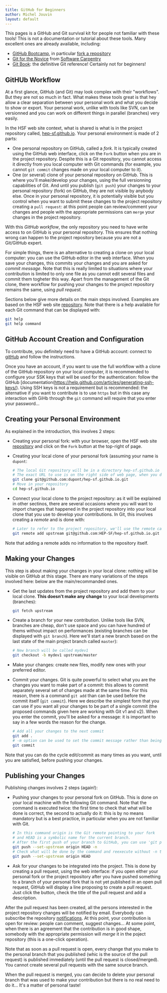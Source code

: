 ```yaml
---
title: GitHub for Beginners
author: Michel Jouvin
layout: default
---
```


This pages is a GitHub and Git survival kit for people not familiar with these tools! This is not a documentation or tutorial about these tools. Many excellent ones are already available, including:

* [GitHub Bootcamp](https://help.github.com/categories/bootcamp/), in particular [fork a repository](https://help.github.com/articles/fork-a-repo)
* [Git for the Novice](http://swcarpentry.github.io/git-novice/) from [Software Carpentry](http://software-carpentry.org/)
* [Git Book](https://git-scm.com/book/en/v2): the definitive Git reference! Certainly not for beginners!


## GitHUb Workflow

At a first glance, GitHub (and Git) may look complex with their "workflows". But they are not so much in fact. What makes these tools great is that hey allow a clear separation between your personal work and what you decide to show or export. Your personal work, unlike with tools like SVN, can be versionned and you can work on different things in parallel (branches) very easily.

In the HSF web site context, what is shared is what is in the project repository called, [hep-sf.github.io](https://github.com/HEP-SF/hep-sf.github.io). Your personal environment is made of 2 parts:

* One personal repository on GitHub, called a *fork*. It is typically created using the GitHub web interface, click on the `Fork` button when you are in the project repository. Despite this is a Git repository, you cannot access it directly from you local computer with Git commands (for example, you cannot `git commit` changes made on your local computer to it).
* One (or several) clone of your personal repository on GitHub. This is where you'll make/develop your changes, using the full versionning capabilities of Git. And until you publish (`git push`) your changes to your personal repository (fork) on GitHub, they are not visible by anybody else. Once in your personal repository, it is potentially visible but you control when you want to submit these changes to the project repository creating a `pull request`: at this point people can review/comment your changes and people with the appropriate permissions can `merge` your changes in the project repository.

With this *GitHub workflow*, the only repository you need to have write access to on GitHub is your personal repository. This ensures that nothing wrong can happen to the project repository because you are not a Git/GitHub expert.

For simple things, there is an alternative to creating a clone on your local computer: you can use the GitHub editor in the web interface. When you save your changes, this commits your changes and you are asked for *commit message*. Note that this is really limited to situations where your contribution is limited to only one file as you cannot edit several files and commit them togheter this way. Apart from the management of the Git clone, there workflow for pushing your changes to the project repository remains the same, using *pull request*.

Sections below give more details on the main steps involved. Examples are based on the HSF web site [repository](https://github.com/HEP-SF/hep-sf.github.io). Note that there is a help available for each Git command that can be displayed with:

```bash
git help
git help command
```


## GitHub Account Creation and Configuration

To contribute, you definitely need to have a GitHub account: connect to [gitHub](http://github.com) and follow the instructions.

Once you have an account, if you want to use the full workflow with a clone of the GitHub repository on your local computer, it is recommended to configure your SSK keys that will be used for the authentication: follow the GitHub [documentation(https://help.github.com/articles/generating-ssh-keys/). Using SSH keys is not a requirement but is recommended: the alternative if you want to contribute is to use `https` but in this case any interaction with GiHb through the `git` command will require that you enter your password...


## Creating your Personal Environment

As explained in the introduction, this involves 2 steps:

* Creating your personal fork: with your browser, open the HSF web site [repository](https://github.com/HEP-SF/hep-sf.github.io) and click on the `Fork` button at the top-right of page.
* Creating your local clone of your personal fork (assuming your name is `dupont`: 

  ```bash
  # The local Git repository will be in a directory hep-sf.github.io in your current directory.
  # The exact URL to use is on the right side of web page, when you display your personal fork.
  git clone git@github.com:dupont/hep-sf.github.io.git
  # Move in your repository
  cd hep-sf.github.io
  ```

* Connect your local clone to the project repository: as it will be explained in other sectinos, there are several occasions where you will want to import changes that happened in the project repository into your local clone that you use to develop your contributions. In Git, this involves creating a *remote* and is done with:

  ```bash
  # Later to refer to the project repository, we'll use the remote called upstream
  git remote add upstream git@github.com:HEP-SF/hep-sf.github.io.git
  ```

Note that adding a remote adds no information to the repository itself.


## Making your Changes

This step is about making your changes in your local clone: nothing will be visible on GitHub at this stage. There are many variations of the steps involved here: below are the main/recommanded ones.

* Get the last updates from the project repository and add them to your local clone. **This doesn't make any change** to your local developments (branches):

  ```bash
  git fetch upstream
  ```

* Create a branch for your new contribution. Unlike tools like SVN, branches are cheap, don't use space and you can have hundred of thems without impact on performances (existing branches can be displayed with `git branch`). Here we'll start a new branch based on the last state of the main project branch called `master`):

  ```bash
  # New branch will be called mydev1
  git checkout -b mydev1 upstream/master
  ```

* Make your changes: create new files, modify new ones with your preferred editor.

* Commit your changes. Git is quite powerful to select what you are the changes you want to make part of a commit: this allows to commit separately several set of changes made at the same time. For this reason, there is a command `git add` than can be used before the commit itself (`git commit`). Here we describe the simplest form that you can use if you want all your changes to be part of a single commit (the proposed commands given here are working with Git v1 and v2). When you enter the commit, you'll be asked for a message: it is important to say in a few words the reason for the change.

  ```bash
  # Add all your changes to the next commit
  git add .
  # -m option can be used to set the commit message rather than being asked for
  git commit
  ```

Note that you can do the cycle edit/commit as many times as you want, until you are satisfied, before pushing your changes.

## Publishing your Changes

Publishing changes involves 2 steps (again!):

* Pushing your changes to your personal fork on GitHub. This is done on your local machine with the following Git command. Note that the command is executed twice: the first time to check that what will be done is correct, the second to actually do it: this is by no means mandatory but is a best practice, in particular when you are not familiar with Git.

  ```bash
  # In this command origin is the Git remote pointing to your fork
  # and HEAD is a symbolic name for the current branch.
  # After the first push of your branch to GitHub, you can use 'git push' without options
  git push --set-upstream origin HEAD -n
  # Check what will be done by the command and reexecute without -n to actually do it
  git push --set-upstream origin HEAD
  
  ```

* Ask for your changes to be integrated into the project. This is done by creating a pull request, using the web interface: if you open either your personal fork or the project repository after you have pushed something to a branch of your personal fork that is not yet published in an open pull request, GitHub will display a line proposing to create a pull request. Just click the button, check the title of the pull request and add a description.

After the pull request has been created, all the persons interested in the project repository changes will be notified by email. Everybody can subscribe the repository [notifications](https://help.github.com/articles/about-notifications/). At this point, your contribution is open for review: people can comment, suggest changes... At some point, when there is an agreement that the contribution is in good shape, somebody with the appropriate permission will *merge* it in the poject repository (this is a one-click operation).

Note that as soon as a pull request is open, every change that you make to the personal branch that you published (whic is the source of the pull request) is published immediately (until the pull request is closed/merged). You cannot create several pull requests with the same source branch.
 
When the pull request is merged, you can decide to delete your personal branch that was used to make your contribution but there is no real need to do it... It's a matter of personal taste!
